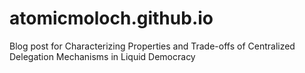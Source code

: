 # atomicmoloch.github.io
Blog post for Characterizing Properties and Trade-offs of Centralized Delegation Mechanisms in Liquid Democracy
